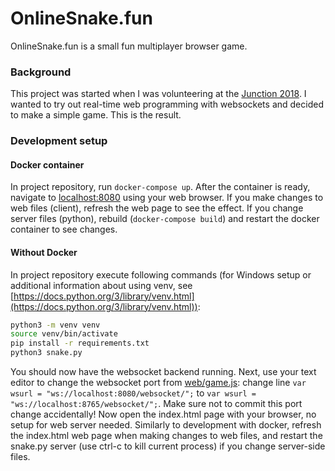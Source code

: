 # OnlineSnake.fun

OnlineSnake.fun is a small fun multiplayer browser game.

### Background
This project was started when I was volunteering at the [Junction 2018](https://hackjunction.com/). I wanted to try out real-time web programming with websockets and decided to make a simple game. This is the result.

### Development setup
#### Docker container
In project repository, run `docker-compose up`. After the container is ready, navigate to [localhost:8080](http://localhost:8080) using your web browser. If you make changes to web files (client), refresh the web page to see the effect. If you change server files (python), rebuild (`docker-compose build`) and restart the docker container to see changes.

#### Without Docker
In project repository execute following commands (for Windows setup or additional information about using venv, see [https://docs.python.org/3/library/venv.html](https://docs.python.org/3/library/venv.html)):
```bash
python3 -m venv venv
source venv/bin/activate
pip install -r requirements.txt
python3 snake.py
```
You should now have the websocket backend running. Next, use your text editor to change the websocket port from [web/game.js](./web/game.js): change line `var wsurl = "ws://localhost:8080/websocket/";` to `var wsurl = "ws://localhost:8765/websocket/";`. Make sure not to commit this port change accidentally!
Now open the index.html page with your browser, no setup for web server needed. Similarly to development with docker, refresh the index.html web page when making changes to web files, and restart the snake.py server (use ctrl-c to kill current process) if you change server-side files.
